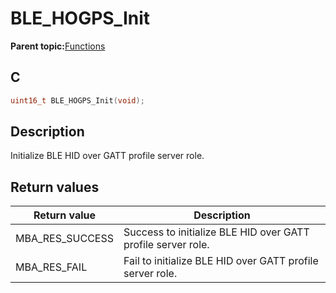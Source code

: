 # BLE\_HOGPS\_Init

**Parent topic:**[Functions](GUID-4766BD96-39D9-49CC-825C-772FFD3D0082.md)

## C

```c
uint16_t BLE_HOGPS_Init(void);
```

## Description

Initialize BLE HID over GATT profile server role.

## Return values

|Return value|Description|
|------------|-----------|
|MBA\_RES\_SUCCESS|Success to initialize BLE HID over GATT profile server role.|
|MBA\_RES\_FAIL|Fail to initialize BLE HID over GATT profile server role.|


